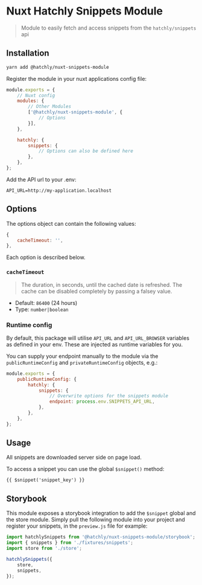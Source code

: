 # Nuxt Hatchly Snippets Module

> Module to easily fetch and access snippets from the `hatchly/snippets` api

## Installation

```bash
yarn add @hatchly/nuxt-snippets-module
```

Register the module in your nuxt applications config file:

```js
module.exports = {
    // Nuxt config
    modules: {
        // Other Modules
        ['@hatchly/nuxt-snippets-module', {
            // Options
        }],
    },

    hatchly: {
        snippets: {
            // Options can also be defined here
        },
    },
};
```

Add the API url to your .env:

```
API_URL=http://my-application.localhost
```

## Options

The options object can contain the following values: 

```js
{
    cacheTimeout: '',
},
```

Each option is described below.

### `cacheTimeout`

> The duration, in seconds, until the cached date is refreshed. The cache can be disabled completely by passing a falsey value.

- Default: `86400` (24 hours)
- Type: `number|boolean`

### Runtime config

By default, this package will utilise `API_URL` and `API_URL_BROWSER` variables as defined in your env. These are injected as runtime variables for you.

You can supply your endpoint manually to the module via the `publicRuntimeConfig` and `privateRuntimeConfig` objects, e.g.:

```js
module.exports = {
    publicRuntimeConfig: {
        hatchly: {
            snippets: {
                // Overwrite options for the snippets module
                endpoint: process.env.SNIPPETS_API_URL,
            },
        },    
    },
};
```

## Usage

All snippets are downloaded server side on page load.

To access a snippet you can use the global `$snippet()` method:

```vue
{{ $snippet('snippet_key') }}
```

## Storybook

This module exposes a storybook integration to add the `$snippet` global and the store module. Simply pull the following module into your project and register your snippets, in the `preview.js` file for example:

```js
import hatchlySnippets from '@hatchly/nuxt-snippets-module/storybook';
import { snippets } from './fixtures/snippets';
import store from './store';

hatchlySnippets({
    store,
    snippets,
});
```
